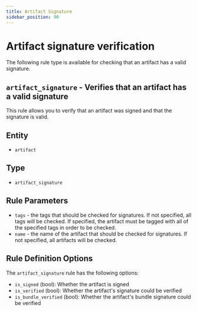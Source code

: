 ```yaml
---
title: Artifact Signature
sidebar_position: 90
---
```


# Artifact signature verification

The following rule type is available for checking that an artifact has a valid signature.

## `artifact_signature` - Verifies that an artifact has a valid signature

This rule allows you to verify that an artifact was signed and that the signature is valid.

## Entity
- `artifact`

## Type
- `artifact_signature`

## Rule Parameters
- `tags` - the tags that should be checked for signatures. If not specified, all tags will be checked. If specified, the artifact must be tagged with all of the specified tags in order to be checked.
- `name` - the name of the artifact that should be checked for signatures. If not specified, all artifacts will be checked.

## Rule Definition Options

The `artifact_signature` rule has the following options:

- `is_signed` (bool): Whether the artifact is signed
- `is_verified` (bool): Whether the artifact's signature could be verified
- `is_bundle_verified` (bool): Whether the artifact's bundle signature could be verified
